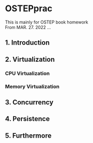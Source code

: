 # OSTEPprac
This is mainly for OSTEP book homework <br/>
From MAR. 27. 2022 ... <br/>

## 1. Introduction

## 2. Virtualization

### CPU Virtualization
### Memory Virtualization

## 3. Concurrency

## 4. Persistence

## 5. Furthermore
